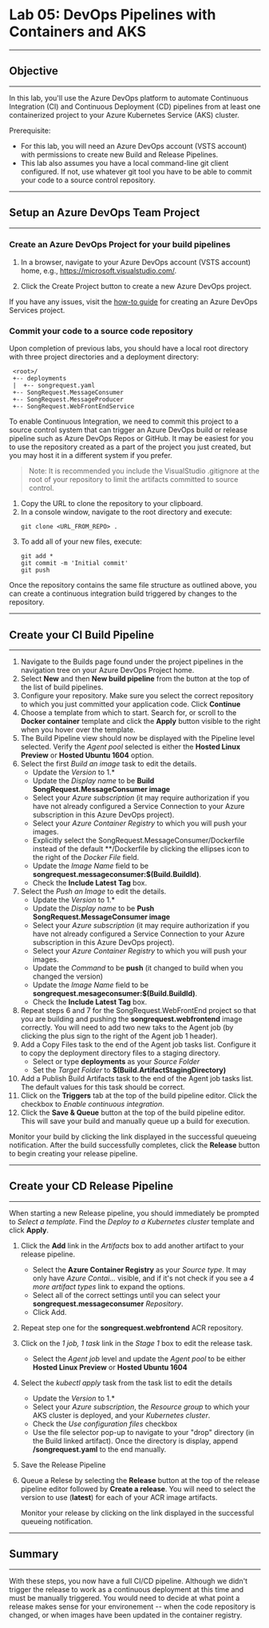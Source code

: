# Lab 05: DevOps Pipelines with Containers and AKS

---
## Objective
---

In this lab, you'll use the Azure DevOps platform to automate Continuous
Integration (CI) and Continuous Deployment (CD) pipelines from at least one
containerized project to your Azure Kubernetes Service (AKS) cluster.

Prerequisite:
* For this lab, you will need an Azure DevOps account (VSTS account) with
  permissions to create new Build and Release Pipelines.
* This lab also assumes you have a local command-line git client configured. If not,
  use whatever git tool you have to be able to commit your code to a source control
  repository.

---
## Setup an Azure DevOps Team Project
---

### Create an Azure DevOps Project for your build pipelines 

1. In a browser, navigate to your Azure DevOps account (VSTS account) home,
e.g., https://microsoft.visualstudio.com/. 

2. Click the Create Project button to create a new Azure DevOps project.

If you have any issues, visit the [how-to guide](https://docs.microsoft.com/en-us/azure/devops/organizations/projects/create-project?view=vsts&tabs=new-nav) for creating an Azure DevOps Services project.

### Commit your code to a source code repository

Upon completion of previous labs, you should have a local root directory with
three project directories and a deployment directory:

```
 <root>/
 +-- deployments
 |  +-- songrequest.yaml
 +-- SongRequest.MessageConsumer 
 +-- SongRequest.MessageProducer
 +-- SongRequest.WebFrontEndService
```

To enable Continuous Integration, we need to commit this project to a
source control system that can trigger an Azure DevOps build or release
pipeline such as Azure DevOps Repos or GitHub. It may be easiest for you
to use the repository created as a part of the project you just created,
but you may host it in a different system if you prefer.

> Note: It is recommended you include the VisualStudio .gitignore at the root of
> your repository to limit the artifacts committed to source control.

1. Copy the URL to clone the repository to your clipboard.
2. In a console window, navigate to the root directory and execute:
   ```console
   git clone <URL_FROM_REPO> .
   ```
3. To add all of your new files, execute:
   ```console
   git add *
   git commit -m 'Initial commit'
   git push
   ```

Once the repository contains the same file structure as outlined above, you can
create a continuous integration build triggered by changes to the repository.

---
## Create your CI Build Pipeline
---

1. Navigate to the Builds page found under the project pipelines in the navigation tree
   on your Azure DevOps Project home.
2. Select **New** and then **New build pipeline** from the button at the top of the list
   of build pipelines.
3. Configure your repository. Make sure you select the correct repository to which you
   just committed your application code. Click **Continue**
4. Choose a template from which to start. Search for, or scroll to the **Docker container**
   template and click the **Apply** button visible to the right when you hover over the
   template.
5. The Build Pipeline view should now be displayed with the Pipeline level selected.
   Verify the *Agent pool* selected is either the **Hosted Linux Preview** or **Hosted Ubuntu 1604** option.
6. Select the first *Build an image* task to edit the details.
   * Update the *Version* to 1.*
   * Update the *Display name* to be **Build SongRequest.MessageConsumer image**
   * Select your *Azure subscription* (it may require authorization if you have not already
     configured a Service Connection to your Azure subscription in this Azure DevOps project).
   * Select your *Azure Container Registry* to which you will push your images.
   * Explicitly select the SongRequest.MessageConsumer/Dockerfile instead of the default        **/Dockerfile by clicking the ellipses icon to the right of the *Docker File* field.
   * Update the *Image Name* field to be **songrequest.messageconsumer:$(Build.BuildId)**. 
   * Check the **Include Latest Tag** box.
7. Select the *Push an Image* to edit the details.
   * Update the *Version* to 1.*
   * Update the *Display name* to be **Push SongRequest.MessageConsumer image**
   * Select your *Azure subscription* (it may require authorization if you have not already
     configured a Service Connection to your Azure subscription in this Azure DevOps project).
   * Select your *Azure Container Registry* to which you will push your images.
   * Update the *Command* to be **push** (it changed to build when you changed the version)
   * Update the *Image Name* field to be **songrequest.mesageconsumer:$(Build.BuildId)**.
   * Check the **Include Latest Tag** box.
8. Repeat steps 6 and 7 for the SongRequest.WebFrontEnd project so that you are building
   and pushing the **songrequest.webfrontend** image correctly. You will need to add two
   new taks to the Agent job (by clicking the plus sign to the right of the Agent job 1 header).
9. Add a Copy Files task to the end of the Agent job tasks list. Configure it to copy
   the deployment directory files to a staging directory.
   * Select or type **deployments** as your *Source Folder*
   * Set the *Target Folder* to **$(Build.ArtifactStagingDirectory)**
10. Add a Publish Build Artifacts task to the end of the Agent job tasks list. The
    default values for this task should be correct.
11. Click on the **Triggers** tab at the top of the build pipeline editor. Click the
    checkbox to *Enable continuous integration*.
12. Click the **Save & Queue** button at the top of the build pipeline editor. This will
    save your build and manually queue up a build for execution.

Monitor your build by clicking the link displayed in the successful queueing notification.
After the build successfully completes, click the **Release** button to begin creating
your release pipeline.

---
## Create your CD Release Pipeline
---

When starting a new Release pipeline, you should immediately be prompted to *Select a
template*. Find the *Deploy to a Kubernetes cluster* template and click **Apply**.

1. Click the **Add** link in the *Artifacts* box to add another artifact to your release
   pipeline.
   * Select the **Azure Container Registry** as your *Source type*. It may only have
     *Azure Contai...* visible, and if it's not check if you see a *4 more artifact types*
     link to expand the options.
   * Select all of the correct settings until you can select your **songrequest.messageconsumer** *Repository*.
   * Click Add.
2. Repeat step one for the **songrequest.webfrontend** ACR repository.
3. Click on the *1 job, 1 task* link in the *Stage 1* box to edit the release task.
   * Select the *Agent job* level and update the *Agent pool* to be either **Hosted Linux       Preview** or **Hosted Ubuntu 1604**
4. Select the *kubectl apply* task from the task list to edit the details
   * Update the *Version* to 1.*
   * Select your *Azure subscription*, the *Resource group* to which your AKS cluster is
     deployed, and your *Kubernetes cluster*.
   * Check the *Use configuration files* checkbox
   * Use the file selector pop-up to navigate to your "drop" directory (in the
     Build linked artifact). Once the directory is display, append **/songrequest.yaml**
     to the end manually.
5. Save the Release Pipeline
6. Queue a Relese by selecting the **Release** button at the top of the release pipeline
   editor followed by **Create a release**. You will need to select the version to use
   (**latest**) for each of your ACR image artifacts.

   Monitor your release by clicking on the link displayed in the successful queueing
   notification. 

---
## Summary
---

With these steps, you now have a full CI/CD pipeline. Although we didn't trigger
the release to work as a continuous deployment at this time and must be manually
triggered. You would need to decide at what point a release makes sense for your
environement -- when the code repository is changed, or when images have been updated
in the container registry.